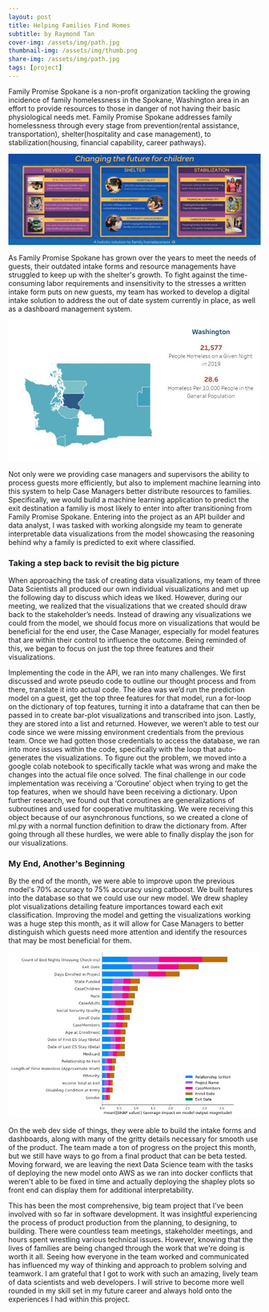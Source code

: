 ```yaml
---
layout: post
title: Helping Families Find Homes
subtitle: by Raymond Tan
cover-img: /assets/img/path.jpg
thumbnail-img: /assets/img/thumb.png
share-img: /assets/img/path.jpg
tags: [project]
---
```


Family Promise Spokane is a non-profit organization tackling the growing incidence of family homelessness in the Spokane, Washington area in an effort to provide resources to those in danger of not having their basic physiological needs met. Family Promise Spokane addresses family homelessness through every stage from prevention(rental assistance, transportation), shelter(hospitality and case management), to stabilization(housing, financial capability, career pathways). 

![Resources](/assets/img/Prevention_shelter_stabilization-1.jpg)

As Family Promise Spokane has grown over the years to meet the needs of guests, their outdated intake forms and resource managements have struggled to keep up with the shelter's growth. To fight against the time-consuming labor requirements and insensitivity to the stresses a written intake form puts on new guests, my team has worked to develop a digital intake solution to address the out of date system currently in place, as well as a dashboard management system. 

![Washington Homelessness](/assets/img/Washington_Homelessness_Stat.JPG)

Not only were we providing case managers and supervisors the ability to process guests more efficiently, but also to implement machine learning into this system to help Case Managers better distribute resources to families. Specifically, we would build a machine learning application to predict the exit destination a familiy is most likely to enter into after transitioning from Family Promise Spokane. Entering into the project as an API builder and data analyst, I was tasked with working alongside my team to generate interpretable data visualizations from the model showcasing the reasoning behind why a family is predicted to exit where classified.


### Taking a step back to revisit the big picture

When approaching the task of creating data visualizations, my team of three Data Scientists all produced our own individual visualizations and met up the following day to discuss which ideas we liked. However, during our meeting, we realized that the visualizations that we created should draw back to the stakeholder’s needs. Instead of drawing any visualizations we could from the model, we should focus more on visualizations that would be beneficial for the end user, the Case Manager, especially for model features that are within their control to influence the outcome. Being reminded of this, we began to focus on just the top three features and their visualizations. 

Implementing the code in the API, we ran into many challenges. We first discussed and wrote pseudo code to outline our thought process and from there, translate it into actual code. The idea was we’d run the prediction model on a guest, get the top three features for that model, run a for-loop on the dictionary of top features, turning it into a dataframe that can then be passed in to create bar-plot visualizations and transcribed into json. Lastly, they are stored into a list and returned. However, we weren’t able to test our code since we were missing environment credentials from the previous team. Once we had gotten those credentials to access the database, we ran into more issues within the code, specifically with the loop that auto-generates the visualizations. To figure out the problem, we moved into a google colab notebook to specifically tackle what was wrong and make the changes into the actual file once solved. The final challenge in our code implementation was receiving a ‘Coroutine’ object when trying to get the top features, when we should have been receiving a dictionary. Upon further research, we found out that coroutines are generalizations of subroutines and used for cooperative multitasking. We were receiving this object because of our asynchronous functions, so we created a clone of ml.py with a normal function definition to draw the dictionary from. After going through all these hurdles, we were able to finally display the json for our visualizations.

### My End, Another's Beginning
By the end of the month, we were able to improve upon the previous model's 70% accuracy to 75% accuracy using catboost. We built features into the database so that we could use our new model. We drew shapley plot visualizations detailing feature importances toward each exit classification. Improving the model and getting the visualizations working was a huge step this month, as it will allow for Case Managers to better distinguish which guests need more attention and identify the resources that may be most beneficial for them. 

![Shapley Visualization(Colab crashing - Ask Trevor)](/assets/img/Shap.jpg)

On the web dev side of things, they were able to build the intake forms and dashboards, along with many of the gritty details necessary for smooth use of the product. The team made a ton of progress on the project this month, but we still have ways to go from a final product that can be beta tested. Moving forward, we are leaving the next Data Science team with the tasks of deploying the new model onto AWS as we ran into docker conflicts that weren't able to be fixed in time and actually deploying the shapley plots so front end can display them for additional interpretability.

This has been the most comprehensive, big team project that I've been involved with so far in software development. It was insightful experiencing the process of product production from the planning, to designing, to building. There were countless team meetings, stakeholder meetings, and hours spent wrestling various technical issues. However, knowing that the lives of families are being changed through the work that we're doing is worth it all. Seeing how everyone in the team worked and communicated has influenced my way of thinking and approach to problem solving and teamwork. I am grateful that I got to work with such an amazing, lively team of data scientists and web developers. I will strive to become more well rounded in my skill set in my future career and always hold onto the experiences I had within this project.
